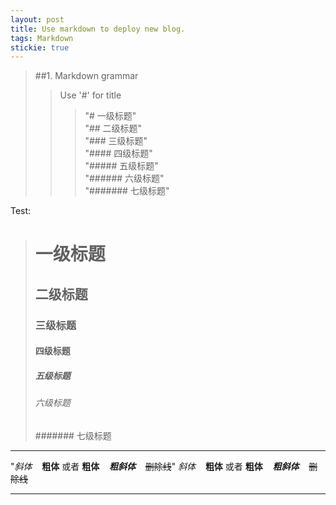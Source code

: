 ```yaml
---
layout: post
title: Use markdown to deploy new blog.
tags: Markdown
stickie: true
---
```


>##1. Markdown grammar<br>
>>Use '#' for title 
 >>>"# 一级标题" <br>
 >>>"## 二级标题" <br>
 >>>"### 三级标题" <br>
 >>>"#### 四级标题" <br>
 >>>"##### 五级标题" <br>
 >>>"###### 六级标题" <br>
 >>>"####### 七级标题" <br>

Test:
 ># 一级标题
 >## 二级标题
 >### 三级标题
 >#### 四级标题
 >##### 五级标题
 >###### 六级标题
 >####### 七级标题

---
"*斜体* &nbsp;&nbsp; **粗体**  或者  __粗体__  &nbsp;&nbsp;   ***粗斜体*** &nbsp;&nbsp;  ~~删除线~~"
 *斜体* &nbsp;&nbsp; **粗体**  或者  __粗体__  &nbsp;&nbsp;   ***粗斜体*** &nbsp;&nbsp;  ~~删除线~~
***

 